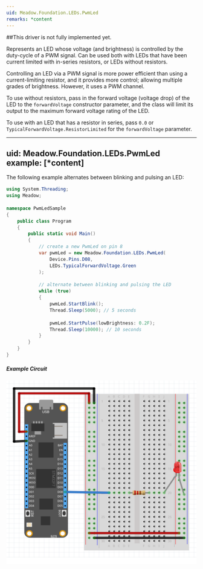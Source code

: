 ```yaml
---
uid: Meadow.Foundation.LEDs.PwmLed
remarks: *content
---
```


##This driver is not fully implemented yet.

Represents an LED whose voltage (and brightness) is controlled by the duty-cycle of a PWM signal. Can be used both with LEDs that have been current limited with in-series resistors, or LEDs without resistors.

Controlling an LED via a PWM signal is more power efficient than using a current-limiting resistor, and it provides more control; allowing multiple grades of brightness. However, it uses a PWM channel.

To use without resistors, pass in the forward voltage (voltage drop) of the LED to the `forwardVoltage` constructor parameter, and the class will limit its output to the maximum forward voltage rating of the LED.

To use with an LED that has a resistor in series, pass `0.0` or `TypicalForwardVoltage.ResistorLimited` for the `forwardVoltage` parameter.

---
uid: Meadow.Foundation.LEDs.PwmLed
example: [*content]
---

The following example alternates between blinking and pulsing an LED:

```csharp
using System.Threading;
using Meadow;

namespace PwmLedSample
{
    public class Program
    {
        public static void Main()
        {
            // create a new PwmLed on pin 8
            var pwmLed = new Meadow.Foundation.LEDs.PwmLed(
                Device.Pins.D08,
                LEDs.TypicalForwardVoltage.Green
            );

            // alternate between blinking and pulsing the LED 
            while (true)
            {
                pwmLed.StartBlink();
                Thread.Sleep(5000); // 5 seconds

                pwmLed.StartPulse(lowBrightness: 0.2F);
                Thread.Sleep(10000); // 10 seconds
            }
        }
    }
}
```

##### Example Circuit

![](/API_Assets/Meadow.Foundation.LEDs.PwmLed/PwmLed.svg)
